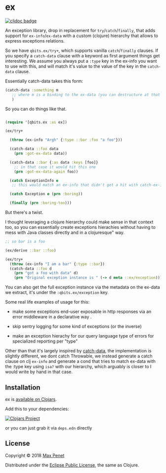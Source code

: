 # ex

[![cljdoc badge](https://cljdoc.xyz/badge/cc.qbits/ex)](https://cljdoc.xyz/d/cc.qbits/ex/CURRENT)

An exception library, drop in replacement for `try`/`catch`/`finally`,
that adds support for `ex-info`/`ex-data` with a custom (clojure)
hierarchy that allows to express exceptions relations.

So we have `qbits.ex/try+`, which supports vanilla `catch`/`finally`
clauses.
If you specify a `catch-data` clause with a keyword as first argument
things get interesting. We assume you always put a `:type` key in the
ex-info you want to use with this, and will match it's value to the
value of the key in the `catch-data` clause.

Essentially catch-data takes this form:

``` clj
(catch-data :something m
   ;; where m is a binding to the ex-data (you can destructure at that level as well)
   )
```

So you can do things like that.

``` clj

(require '[qbits.ex :as ex])

(ex/try+

  (throw (ex-info "Argh" {:type ::bar :foo "a foo"}))

  (catch-data ::foo data
    (prn :got-ex-data data))

  (catch-data ::bar {:as data :keys [foo]}
    ;; in that case it would hit this one
    (prn :got-ex-data-again foo))

  (catch ExceptionInfo e
   ;; this would match an ex-info that didn't get a hit with catch-ex-info)

  (catch Exception e (prn :boring))

  (finally (prn :boring-too)))

```


But there's a twist.

I thought leveraging a clojure hierarchy could make sense in that
context too, so you can essentially create exceptions hierachies
without having to mess with Java classes directly and in a
clojuresque" way.

``` clj
;; so bar is a foo

(ex/derive ::bar ::foo)

(ex/try+
  (throw (ex-info "I am a bar" {:type ::bar})
  (catch-data ::foo d
    (prn "got a foo with data" d)
    (prn "Original exception instance is " (-> d meta ::ex/exception))))

```

You can also get the full exception instance via the metadata on the
ex-data we extract, it's under the `:qbits.ex/exception` key.

Some real life examples of usage for this:

* make some exceptions end-user exposable in http responses via an
  error middleware in a declarative way .

* skip sentry logging for some kind of exceptions (or the inverse)

* make an exception hierachy for our query language type of errors for
  specialized reporting per "type"

Other than that it's largely inspired by
[catch-data](https://github.com/gfredericks/catch-data), the
implementation is slightly different, we dont catch Throwable, we
instead generate a catch clause on clj `ex-info` and generate a cond
that tries to match ex-data with the :type key using `isa?` with our
hierarchy, which arguably is closer to I would write by hand in that
case.

## Installation

ex is [available on Clojars](https://clojars.org/cc.qbits/ex).

Add this to your dependencies:


[![Clojars Project](https://img.shields.io/clojars/v/cc.qbits/ex.svg)](https://clojars.org/cc.qbits/ex)


or you can just grab it via `deps.edn` directly

<!-- Please check the -->
<!-- [Changelog](https://github.com/mpenet/ex/blob/master/CHANGELOG.md) -->
<!-- if you are upgrading. -->

## License

Copyright © 2018 [Max Penet](http://twitter.com/mpenet)

Distributed under the
[Eclipse Public License](http://www.eclipse.org/legal/epl-v10.html),
the same as Clojure.
